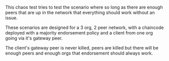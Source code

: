 This chaos test tries to test the scenario where so long as there are enough peers that are up in the network that everything should work without an issue.

These scenarios are designed for a 3 org, 2 peer network, with a chaincode deployed with a majority endorsement policy and a client from one org going via it's gateway peer.

The client's gateway peer is never killed, peers are killed but there will be enough peers and enough orgs that endorsement should always work.